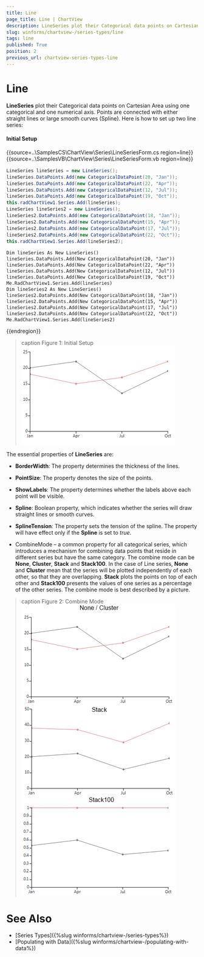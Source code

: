 ```yaml
---
title: Line
page_title: Line | ChartView
description: LineSeries plot their Categorical data points on Cartesian Area using one categorical and one numerical axis
slug: winforms/chartview-/series-types/line
tags: line
published: True
position: 2
previous_url: chartview-series-types-line
---
```


# Line

__LineSeries__ plot their Categorical data points on Cartesian Area using one categorical and one numerical axis. Points are connected with either straight lines or large smooth curves (Spline). Here is how to set up two line series: 

#### Initial Setup

{{source=..\SamplesCS\ChartView\Series\LineSeriesForm.cs region=line}} 
{{source=..\SamplesVB\ChartView\Series\LineSeriesForm.vb region=line}} 

````C#
LineSeries lineSeries = new LineSeries();
lineSeries.DataPoints.Add(new CategoricalDataPoint(20, "Jan"));
lineSeries.DataPoints.Add(new CategoricalDataPoint(22, "Apr"));
lineSeries.DataPoints.Add(new CategoricalDataPoint(12, "Jul"));
lineSeries.DataPoints.Add(new CategoricalDataPoint(19, "Oct"));
this.radChartView1.Series.Add(lineSeries);
LineSeries lineSeries2 = new LineSeries();
lineSeries2.DataPoints.Add(new CategoricalDataPoint(18, "Jan"));
lineSeries2.DataPoints.Add(new CategoricalDataPoint(15, "Apr"));
lineSeries2.DataPoints.Add(new CategoricalDataPoint(17, "Jul"));
lineSeries2.DataPoints.Add(new CategoricalDataPoint(22, "Oct"));
this.radChartView1.Series.Add(lineSeries2);

````
````VB.NET
Dim lineSeries As New LineSeries()
lineSeries.DataPoints.Add(New CategoricalDataPoint(20, "Jan"))
lineSeries.DataPoints.Add(New CategoricalDataPoint(22, "Apr"))
lineSeries.DataPoints.Add(New CategoricalDataPoint(12, "Jul"))
lineSeries.DataPoints.Add(New CategoricalDataPoint(19, "Oct"))
Me.RadChartView1.Series.Add(lineSeries)
Dim lineSeries2 As New LineSeries()
lineSeries2.DataPoints.Add(New CategoricalDataPoint(18, "Jan"))
lineSeries2.DataPoints.Add(New CategoricalDataPoint(15, "Apr"))
lineSeries2.DataPoints.Add(New CategoricalDataPoint(17, "Jul"))
lineSeries2.DataPoints.Add(New CategoricalDataPoint(22, "Oct"))
Me.RadChartView1.Series.Add(lineSeries2)

````

{{endregion}} 


>caption Figure 1: Initial Setup
![chartview-series-types-line 001](images/chartview-series-types-line001.png)

The essential properties of __LineSeries__ are:

* __BorderWidth__: The property determines the thickness of the lines.

* __PointSize__: The property denotes the size of the points.

* __ShowLabels__: The property determines whether the labels above each point will be visible.

* __Spline__: Boolean property, which indicates whether the series will draw straight lines or smooth curves.

* __SplineTension__: The property sets the tension of the spline. The property will have effect only if the __Spline__ is set to *true*.

* CombineMode – a common property for all categorical series, which introduces a mechanism for combining data points that reside in different series but have the same category. The combine mode can be __None__, __Cluster__, __Stack__ and __Stack100__. In the case of Line series, __None__ and __Cluster__ mean that the series will be plotted independently of each other, so that they are overlapping. __Stack__ plots the points on top of each other and __Stack100__ presents the values of one series as a percentage of the other series. The combine mode is best described by a picture.

>caption Figure 2: Combine Mode
![chartview-series-types-line 002](images/chartview-series-types-line002.png)

# See Also

* [Series Types]({%slug winforms/chartview-/series-types%})
* [Populating with Data]({%slug winforms/chartview-/populating-with-data%})